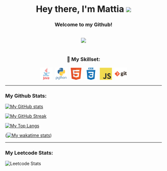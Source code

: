 <link rel='stylesheet' href='https://cdnjs.cloudflare.com/ajax/libs/font-awesome/4.7.0/css/font-awesome.min.css'>
<div align="center">
  <h1>
  Hey there, I'm Mattia <img src="https://media.giphy.com/media/hvRJCLFzcasrR4ia7z/giphy.gif" width="30px"/>
  </h1>
  <h3>
  Welcome to my Github!
  </h3>
</div>
<br>
<div align="center">
  <a href="https://www.linkedin.com/in/mattia-taiana">
    <img src="https://img.shields.io/badge/LinkedIn-0077B5?style=for-the-badge&logo=linkedin&logoColor=white" />
  </a><br><br>
</div>
<div align="center">
  <h3>🥇 My Skillset:</h3>
  <img src="https://github.com/devicons/devicon/blob/master/icons/java/java-original-wordmark.svg" title="Java" alt="Java" width="40" height="40"/>&nbsp;
  <img src="https://github.com/devicons/devicon/blob/master/icons/python/python-original-wordmark.svg" title="Python" alt="Python" width="40" height="40"/>&nbsp;
  <img src="https://github.com/devicons/devicon/blob/master/icons/html5/html5-original.svg" title="HTML5" alt="HTML" width="40" height="40"/>&nbsp;
  <img src="https://github.com/devicons/devicon/blob/master/icons/css3/css3-plain-wordmark.svg"  title="CSS3" alt="CSS" width="40" height="40"/>&nbsp;
  <img src="https://github.com/devicons/devicon/blob/master/icons/javascript/javascript-original.svg" title="JavaScript" alt="JavaScript" width="40" height="40"/>&nbsp;
  <img src="https://github.com/devicons/devicon/blob/master/icons/git/git-original-wordmark.svg" title="Git" **alt="Git" width="40" height="40"/>
</div>
<hr>
<h3>My Github Stats:</h3>

[![My GitHub stats](https://github-readme-stats.vercel.app/api?username=MattiaPT&count_private=true&show_icons=true&theme=great-gatsby)](https://github.com/anuraghazra/github-readme-stats)

[![My GitHub Streak](https://github-readme-streak-stats.herokuapp.com?user=MattiaPT&theme=great-gatsby&border_radius=6)](https://git.io/streak-stats)

[![My Top Langs](https://github-readme-stats.vercel.app/api/top-langs/?username=MattiaPT&layout=compact&theme=vision-friendly-dark)](https://github.com/anuraghazra/github-readme-stats)

([![My wakatime stats](https://github-readme-stats.vercel.app/api/wakatime?username=MattiaPT&theme=great-gatsby&langs_count=10)](https://github.com/anuraghazra/github-readme-stats))

<hr>
<h3>My Leetcode Stats:</h3>

![Leetcode Stats](https://leetcard.jacoblin.cool/MattiaPT)
